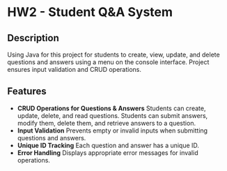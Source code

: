 # HW2 - Student Q&A System

## Description
Using Java for this project for students to create, view, update, and delete questions and answers using a menu on the console interface. Project ensures input validation and CRUD operations.

## Features
- **CRUD Operations for Questions & Answers**
  Students can create, update, delete, and read questions.
  Students can submit answers, modify them, delete them, and retrieve answers to a question.
- **Input Validation**
  Prevents empty or invalid inputs when submitting questions and answers.
- **Unique ID Tracking**
  Each question and answer has a unique ID.
- **Error Handling**
  Displays appropriate error messages for invalid operations.
